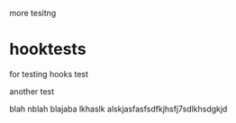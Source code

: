 more tesitng

hooktests
=========

for testing hooks
test

another test

blah nblah blajaba lkhaslk alskjasfasfsdfkjhsfj7sdlkhsdgkjd
